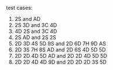 test cases:
1. 2S and AD
2. 2S 3D and 3C 4D
3. 4D 2S and 3C 4D
4. 2S AD and 2S 2S
5. 2D 3D 4S 5D 9S and 2D 6D 7H 9D AS
6. 2D 3S 7H 8S AD and 2D 6S 4D 5D 5D
7. 2D 2D 4D 5D AD and 2D 2D 4D 5D 5D
8. 2D 2D 4D 4D 9D and 2D 2D 2D 3S 5D 

